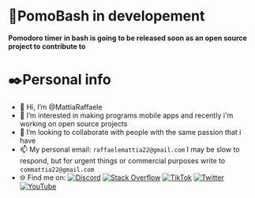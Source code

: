 # 🍅PomoBash in developement
**Pomodoro timer in bash is going to be released soon as an open source project to contribute to**

# ✒️Personal info
- 👋 Hi, I’m @MattiaRaffaele
- 👀 I’m interested in making programs mobile apps and recently i'm working on open source projects
- 💞️ I’m looking to collaborate with people with the same passion that i have
- 📫 My personal email: ```raffaelemattia22@gmail.com``` I may be slow to respond, but for urgent things or commercial purposes write to ```commattia22@gmail.com```
- 🌐 Find me on: [![Discord](https://img.shields.io/badge/Discord-%237289DA.svg?logo=discord&logoColor=white)](https://discord.gg/https://discord.gg/bRw4HpqTpg) [![Stack Overflow](https://img.shields.io/badge/-Stackoverflow-FE7A16?logo=stack-overflow&logoColor=white)](https://stackoverflow.com/users/20492863) [![TikTok](https://img.shields.io/badge/TikTok-%23000000.svg?logo=TikTok&logoColor=white)](https://tiktok.com/@ELEMETIA) [![Twitter](https://img.shields.io/badge/Twitter-%231DA1F2.svg?logo=Twitter&logoColor=white)](https://twitter.com/MattiaRaffaele4) [![YouTube](https://img.shields.io/badge/YouTube-%23FF0000.svg?logo=YouTube&logoColor=white)](https://youtube.com/@elmetiu) 
